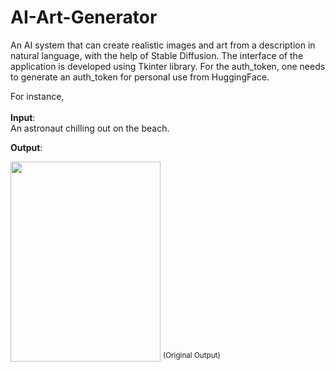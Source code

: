 # AI-Art-Generator
An AI system that can create realistic images and art from a description in natural language, with the help of Stable Diffusion. 
The interface of the application is developed using Tkinter library. 
For the auth_token, one needs to generate an auth_token for personal use from HuggingFace.


For instance,
<br />
<br />
<b>Input</b>:
<br />An astronaut chilling out on the beach.


<b>Output</b>:

<img src="https://user-images.githubusercontent.com/83728289/208257739-8ad7cbbe-e545-466d-b3c1-d67dd621aa4e.png" width="240" height="320">
<sup>(Original Output)</sup>
